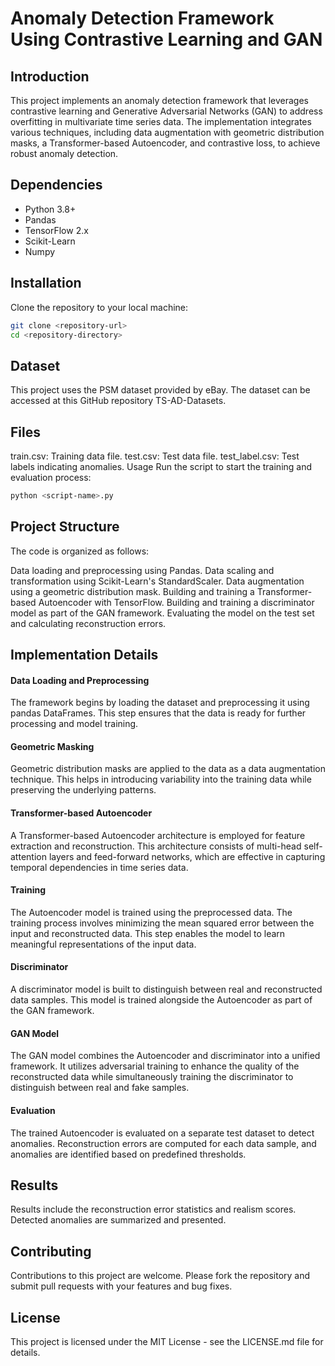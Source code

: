 # Anomaly Detection Framework Using Contrastive Learning and GAN

## Introduction
This project implements an anomaly detection framework that leverages contrastive learning and Generative Adversarial Networks (GAN) to address overfitting in multivariate time series data. The implementation integrates various techniques, including data augmentation with geometric distribution masks, a Transformer-based Autoencoder, and contrastive loss, to achieve robust anomaly detection.

## Dependencies

- Python 3.8+
- Pandas
- TensorFlow 2.x
- Scikit-Learn
- Numpy

## Installation

Clone the repository to your local machine:

```bash
git clone <repository-url>
cd <repository-directory>
```

## Dataset
This project uses the PSM dataset provided by eBay. The dataset can be accessed at this GitHub repository TS-AD-Datasets.

## Files
train.csv: Training data file.
test.csv: Test data file.
test_label.csv: Test labels indicating anomalies.
Usage
Run the script to start the training and evaluation process:

```bash
python <script-name>.py
```

## Project Structure
The code is organized as follows:

Data loading and preprocessing using Pandas.
Data scaling and transformation using Scikit-Learn's StandardScaler.
Data augmentation using a geometric distribution mask.
Building and training a Transformer-based Autoencoder with TensorFlow.
Building and training a discriminator model as part of the GAN framework.
Evaluating the model on the test set and calculating reconstruction errors.

## Implementation Details
#### Data Loading and Preprocessing
The framework begins by loading the dataset and preprocessing it using pandas DataFrames. This step ensures that the data is ready for further processing and model training.

#### Geometric Masking
Geometric distribution masks are applied to the data as a data augmentation technique. This helps in introducing variability into the training data while preserving the underlying patterns.

#### Transformer-based Autoencoder
A Transformer-based Autoencoder architecture is employed for feature extraction and reconstruction. This architecture consists of multi-head self-attention layers and feed-forward networks, which are effective in capturing temporal dependencies in time series data.

#### Training
The Autoencoder model is trained using the preprocessed data. The training process involves minimizing the mean squared error between the input and reconstructed data. This step enables the model to learn meaningful representations of the input data.

#### Discriminator
A discriminator model is built to distinguish between real and reconstructed data samples. This model is trained alongside the Autoencoder as part of the GAN framework.

#### GAN Model
The GAN model combines the Autoencoder and discriminator into a unified framework. It utilizes adversarial training to enhance the quality of the reconstructed data while simultaneously training the discriminator to distinguish between real and fake samples.

#### Evaluation
The trained Autoencoder is evaluated on a separate test dataset to detect anomalies. Reconstruction errors are computed for each data sample, and anomalies are identified based on predefined thresholds.

## Results
Results include the reconstruction error statistics and realism scores. Detected anomalies are summarized and presented.

## Contributing
Contributions to this project are welcome. Please fork the repository and submit pull requests with your features and bug fixes.

## License
This project is licensed under the MIT License - see the LICENSE.md file for details.
